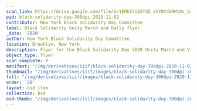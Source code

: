 ```yaml
---
scan_link: https://drive.google.com/file/d/1EMbIYi5SYdZ_xVYNYdVRHtDs_bxEbSo4/view?usp=sharing
pid: black-solidarity-day-300dpi-2020-11-02
contributor: New York Black Solidarity Day Committee
label: Black Solidarity Unity March and Rally flyer
_date: '2020'
author: New York Black Solidarity Day Committee
location: Brooklyn, New York
description: Flyer for the Black Solidarity Day 2020 Unity March and Virtual Rally
object_type: flyer
scan_complete: Y
manifest: "/img/derivatives/iiif/black-solidarity-day-300dpi-2020-11-02/manifest.json"
thumbnail: "/img/derivatives/iiif/images/black-solidarity-day-300dpi-2020-11-02/full/250,/0/default.jpg"
full: "/img/derivatives/iiif/images/black-solidarity-day-300dpi-2020-11-02/full/1140,/0/default.jpg"
order: '20'
layout: bsd_item
collection: bsd
osd-thumb: "/img/derivatives/iiif/images/black-solidarity-day-300dpi-2020-11-02/full/375,/0/default.jpg"
---
```

